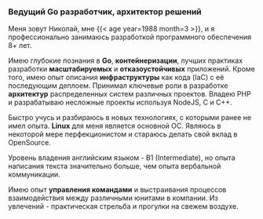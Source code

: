 ### Ведущий Go разработчик, архитектор решений

Меня зовут Николай, мне {{< age year=1988 month=3 >}}, и я профессионально занимаюсь разработкой программного обеспечения 8+ лет.

Имею глубокие познания в **Go**, **контейнеризации**, лучших практиках разработки **масштабируемых** и **отказоустойчивых** приложений. Кроме того, имею опыт описания **инфраструктуры** как кода (IaC) с её последующим деплоем. Принимал ключевые роли в разработке **архитектур** распределенных систем различных проектов. Владею PHP и разрабатываю несложные проекты используя NodeJS, C и C++.

Быстро учусь и разбираюсь в новых технологиях, с которыми ранее не имел опыта. **Linux** для меня является основной ОС. Являюсь в некоторой мере перфекционистом и стараюсь делать свой вклад в OpenSource.

Уровень владения английским языком - B1 (Intermediate), но опыта написания текста значительно больше, чем опыта вербальной коммуникации.

Имею опыт **управления командами** и выстраивания процессов взаимодействия между различными юнитами в компании. Из увлечений - практическая стрельба и прогулки на свежем воздухе.
